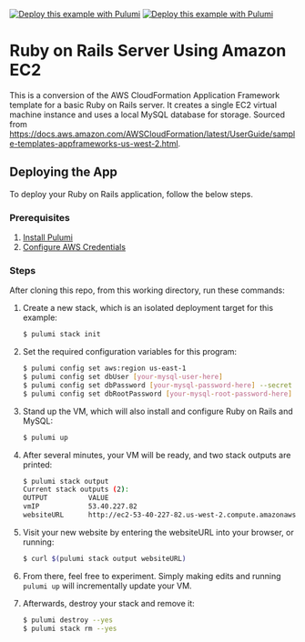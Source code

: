 [![Deploy this example with Pulumi](https://www.pulumi.com/images/deploy-with-pulumi/dark.svg)](https://app.pulumi.com/new?template=https://github.com/pulumi/examples/blob/master/aws-ts-ruby-on-rails/README.md#gh-light-mode-only)
[![Deploy this example with Pulumi](https://get.pulumi.com/new/button-light.svg)](https://app.pulumi.com/new?template=https://github.com/pulumi/examples/blob/master/aws-ts-ruby-on-rails/README.md#gh-dark-mode-only)

# Ruby on Rails Server Using Amazon EC2

This is a conversion of the AWS CloudFormation Application Framework template for a basic Ruby on Rails server.
It creates a single EC2 virtual machine instance and uses a local MySQL database for storage. Sourced from
https://docs.aws.amazon.com/AWSCloudFormation/latest/UserGuide/sample-templates-appframeworks-us-west-2.html.

## Deploying the App

To deploy your Ruby on Rails application, follow the below steps.

### Prerequisites

1. [Install Pulumi](https://www.pulumi.com/docs/get-started/install/)
2. [Configure AWS Credentials](https://www.pulumi.com/docs/intro/cloud-providers/aws/setup/)

### Steps

After cloning this repo, from this working directory, run these commands:

1. Create a new stack, which is an isolated deployment target for this example:

    ```bash
    $ pulumi stack init
    ```

2. Set the required configuration variables for this program:

    ```bash
    $ pulumi config set aws:region us-east-1
    $ pulumi config set dbUser [your-mysql-user-here]
    $ pulumi config set dbPassword [your-mysql-password-here] --secret
    $ pulumi config set dbRootPassword [your-mysql-root-password-here] --secret
    ```

3. Stand up the VM, which will also install and configure Ruby on Rails and MySQL:

    ```bash
    $ pulumi up
    ```

4. After several minutes, your VM will be ready, and two stack outputs are printed:

    ```bash
    $ pulumi stack output
    Current stack outputs (2):
    OUTPUT          VALUE
    vmIP            53.40.227.82
    websiteURL      http://ec2-53-40-227-82.us-west-2.compute.amazonaws.com/notes
    ```

5. Visit your new website by entering the websiteURL into your browser, or running:

    ```bash
    $ curl $(pulumi stack output websiteURL)
    ```

6. From there, feel free to experiment. Simply making edits and running `pulumi up` will incrementally update your VM.

7. Afterwards, destroy your stack and remove it:

    ```bash
    $ pulumi destroy --yes
    $ pulumi stack rm --yes
    ```
